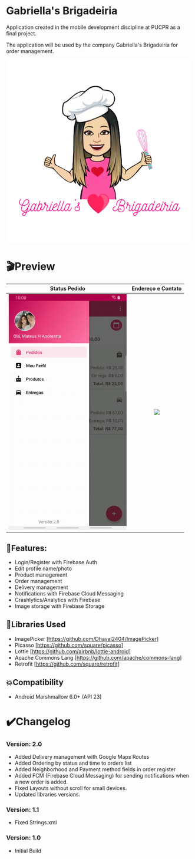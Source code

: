 # Gabriella's Brigadeiria

Application created in the mobile development discipline at PUCPR as a final project.

The application will be used by the company Gabriella's Brigadeiria for order management.

![Logo](https://github.com/MateusAndreatta/GabriellasBrigadeiria/blob/master/app/src/main/res/drawable/logo.png)

# 🎬Preview

 Status Pedido |Endereço e Contato|
:-------------------------:|:-------------------------:
![](https://github.com/MateusAndreatta/GabriellasBrigadeiria/blob/master/preview/gif1.gif)  |  ![](https://github.com/MateusAndreatta/GabriellasBrigadeiria/blob/master/preview/gif2.gif)

## 🚀Features:

* Login/Register with Firebase Auth
* Edit profile name/photo
* Product management
* Order management
* Delivery management
* Notifications with Firebase Cloud Messaging
* Crashlytics/Analytics with Firebase
* Image storage with Firebase Storage

## 📃Libraries Used
* ImagePicker [https://github.com/Dhaval2404/ImagePicker]
* Picasso [https://github.com/square/picasso]
* Lottie [https://github.com/airbnb/lottie-android]
* Apache Commons Lang [https://github.com/apache/commons-lang]
* Retrofit [https://github.com/square/retrofit]

## 💥Compatibility

  * Android Marshmallow 6.0+ (API 23)

# ✔️Changelog

### Version: 2.0

  * Added Delivery management with Google Maps Routes
  * Added Ordering by status and time to orders list
  * Added Neighborhood and Payment method fields in order register 
  * Added FCM (Firebase Cloud Messaging) for sending notifications when a new order is added.
  * Fixed Layouts without scroll for small devices.
  * Updated libraries versions.

### Version: 1.1

  * Fixed Strings.xml

### Version: 1.0

  * Initial Build
